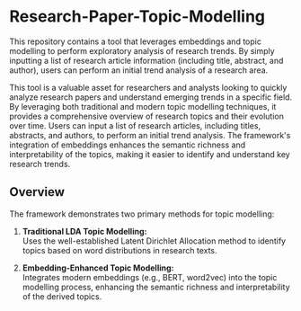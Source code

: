 # Research-Paper-Topic-Modelling

This repository contains a tool that leverages embeddings and topic modelling to perform exploratory analysis of research trends. By simply inputting a list of research article information (including title, abstract, and author), users can perform an initial trend analysis of a research area.

This tool is a valuable asset for researchers and analysts looking to quickly analyze research papers and understand emerging trends in a specific field. By leveraging both traditional and modern topic modelling techniques, it provides a comprehensive overview of research topics and their evolution over time. Users can input a list of research articles, including titles, abstracts, and authors, to perform an initial trend analysis. The framework's integration of embeddings enhances the semantic richness and interpretability of the topics, making it easier to identify and understand key research trends.

## Overview

The framework demonstrates two primary methods for topic modelling:

1. **Traditional LDA Topic Modelling:**  
   Uses the well-established Latent Dirichlet Allocation method to identify topics based on word distributions in research texts.

2. **Embedding-Enhanced Topic Modelling:**  
   Integrates modern embeddings (e.g., BERT, word2vec) into the topic modelling process, enhancing the semantic richness and interpretability of the derived topics.

